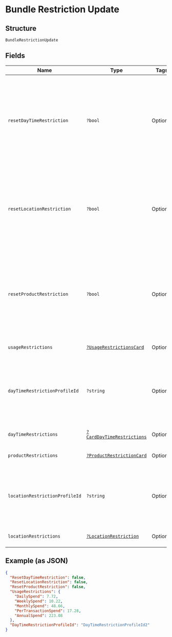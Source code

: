 
# Bundle Restriction Update

## Structure

`BundleRestrictionUpdate`

## Fields

| Name | Type | Tags | Description | Getter | Setter |
|  --- | --- | --- | --- | --- | --- |
| `resetDayTimeRestriction` | `?bool` | Optional | True/False<br>A value indicates if the day/time restriction is to be reset for card bundle.<br>Optional<br>Default value is False. | getResetDayTimeRestriction(): ?bool | setResetDayTimeRestriction(?bool resetDayTimeRestriction): void |
| `resetLocationRestriction` | `?bool` | Optional | True/False<br>A value indicates if the location restriction is to be reset for card bundle.<br>Optional<br>Default value is False. | getResetLocationRestriction(): ?bool | setResetLocationRestriction(?bool resetLocationRestriction): void |
| `resetProductRestriction` | `?bool` | Optional | True/False<br>A value indicates if the product restriction is to be reset for card bundle.<br>Optional<br>Default value is False. | getResetProductRestriction(): ?bool | setResetProductRestriction(?bool resetProductRestriction): void |
| `usageRestrictions` | [`?UsageRestrictionsCard`](../../doc/models/usage-restrictions-card.md) | Optional | - | getUsageRestrictions(): ?UsageRestrictionsCard | setUsageRestrictions(?UsageRestrictionsCard usageRestrictions): void |
| `dayTimeRestrictionProfileId` | `?string` | Optional | Identifier of the day/time restriction profile to be updated for the bundle in Gateway.<br>Optional | getDayTimeRestrictionProfileId(): ?string | setDayTimeRestrictionProfileId(?string dayTimeRestrictionProfileId): void |
| `dayTimeRestrictions` | [`?CardDayTimeRestrictions`](../../doc/models/card-day-time-restrictions.md) | Optional | - | getDayTimeRestrictions(): ?CardDayTimeRestrictions | setDayTimeRestrictions(?CardDayTimeRestrictions dayTimeRestrictions): void |
| `productRestrictions` | [`?ProductRestrictionCard`](../../doc/models/product-restriction-card.md) | Optional | - | getProductRestrictions(): ?ProductRestrictionCard | setProductRestrictions(?ProductRestrictionCard productRestrictions): void |
| `locationRestrictionProfileId` | `?string` | Optional | Identifier of the location restriction profile to be updated for the bundle in Gateway.<br>Optional | getLocationRestrictionProfileId(): ?string | setLocationRestrictionProfileId(?string locationRestrictionProfileId): void |
| `locationRestrictions` | [`?LocationRestriction`](../../doc/models/location-restriction.md) | Optional | - | getLocationRestrictions(): ?LocationRestriction | setLocationRestrictions(?LocationRestriction locationRestrictions): void |

## Example (as JSON)

```json
{
  "ResetDayTimeRestriction": false,
  "ResetLocationRestriction": false,
  "ResetProductRestriction": false,
  "UsageRestrictions": {
    "DailySpend": 7.72,
    "WeeklySpend": 10.22,
    "MonthlySpend": 48.66,
    "PerTransactionSpend": 17.28,
    "AnnualSpend": 223.08
  },
  "DayTimeRestrictionProfileId": "DayTimeRestrictionProfileId2"
}
```

